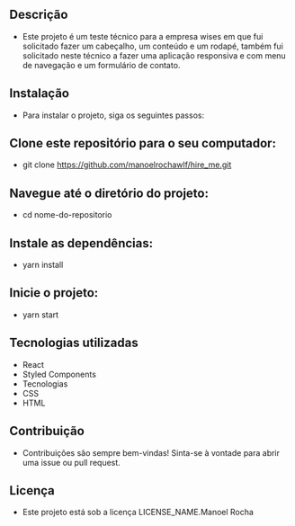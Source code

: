 ## Descrição
- Este projeto é um teste técnico para a empresa wises em que fui solicitado fazer um cabeçalho, um conteúdo e um rodapé, também fui solicitado neste técnico a fazer uma aplicação responsiva e com menu de navegação e um formulário de contato.

## Instalação
- Para instalar o projeto, siga os seguintes passos:

## Clone este repositório para o seu computador:
- git clone https://github.com/manoelrochawlf/hire_me.git

## Navegue até o diretório do projeto:
- cd nome-do-repositorio
## Instale as dependências:
- yarn install
## Inicie o projeto:

- yarn start
## Tecnologias utilizadas
- React
- Styled Components
- Tecnologias 
- CSS
- HTML
## Contribuição
- Contribuições são sempre bem-vindas! Sinta-se à vontade para abrir uma issue ou pull request.

## Licença
- Este projeto está sob a licença LICENSE_NAME.Manoel Rocha

